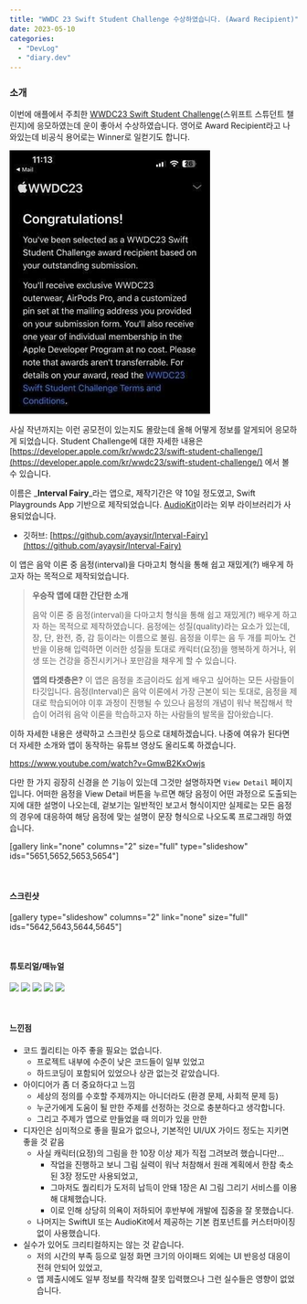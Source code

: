 ```yaml
---
title: "WWDC 23 Swift Student Challenge 수상하였습니다. (Award Recipient)"
date: 2023-05-10
categories: 
  - "DevLog"
  - "diary.dev"
---
```


### **소개**

이번에 애플에서 주최한 [WWDC23 Swift Student Challenge](https://developer.apple.com/kr/wwdc23/swift-student-challenge/)(스위프트 스튜던트 챌린지)에 응모하였는데 운이 좋아서 수상하였습니다. 영어로 Award Recipient라고 나와있는데 비공식 용어로는 Winner로 일컫기도 합니다.

![](./assets/img/wp-content/uploads/2023/05/IMG_0523-e1683714538993.jpeg)

사실 작년까지는 이런 공모전이 있는지도 몰랐는데 올해 어떻게 정보를 알게되어 응모하게 되었습니다. Student Challenge에 대한 자세한 내용은 [https://developer.apple.com/kr/wwdc23/swift-student-challenge/](https://developer.apple.com/kr/wwdc23/swift-student-challenge/) 에서 볼 수 있습니다.

이름은 _**Interval Fairy**_라는 앱으로, 제작기간은 약 10일 정도였고, Swift Playgrounds App 기반으로 제작되었습니다. [AudioKit](http://yoonbumtae.com/?p=5358)이라는 외부 라이브러리가 사용되었습니다.

- 깃허브: [https://github.com/ayaysir/Interval-Fairy](https://github.com/ayaysir/Interval-Fairy)

이 앱은 음악 이론 중 음정(interval)을 다마고치 형식을 통해 쉽고 재밌게(?) 배우게 하고자 하는 목적으로 제작되었습니다.

> **우승작 앱에 대한 간단한 소개**
> 
> 음악 이론 중 음정(interval)을 다마고치 형식을 통해 쉽고 재밌게(?) 배우게 하고자 하는 목적으로 제작하였습니다. 음정에는 성질(quality)라는 요소가 있는데, 장, 단, 완전, 증, 감 등이라는 이름으로 불림. 음정을 이루는 음 두 개를 피아노 건반을 이용해 입력하면 이러한 성질을 토대로 캐릭터(요정)을 행복하게 하거나, 위생 또는 건강을 증진시키거나 포만감을 채우게 할 수 있습니다.
> 
> **앱의 타겟층은?** 이 앱은 음정을 조금이라도 쉽게 배우고 싶어하는 모든 사람들이 타깃입니다. 음정(Interval)은 음악 이론에서 가장 근본이 되는 토대로, 음정을 제대로 학습되어야 이후 과정이 진행될 수 있으나 음정의 개념이 워낙 복잡해서 학습이 어려워 음악 이론을 학습하고자 하는 사람들의 발목을 잡아왔습니다.

이하 자세한 내용은 생략하고 스크린샷 등으로 대체하겠습니다. 나중에 여유가 된다면 더 자세한 소개와 앱이 동작하는 유튜브 영상도 올리도록 하겠습니다.

https://www.youtube.com/watch?v=GmwB2KxOwjs

다만 한 가지 굉장히 신경을 쓴 기능이 있는데 그것만 설명하자면 `View Detail` 페이지입니다. 어떠한 음정을 View Detail 버튼을 누르면 해당 음정이 어떤 과정으로 도출되는지에 대한 설명이 나오는데, 겉보기는 일반적인 보고서 형식이지만 실제로는 모든 음정의 경우에 대응하여 해당 음정에 맞는 설명이 문장 형식으로 나오도록 프로그래밍 하였습니다.

\[gallery link="none" columns="2" size="full" type="slideshow" ids="5651,5652,5653,5654"\]

 

#### **스크린샷**

\[gallery type="slideshow" columns="2" link="none" size="full" ids="5642,5643,5644,5645"\]

 

#### **튜토리얼/매뉴얼**

![](./assets/img/wp-content/uploads/2023/05/스크린샷-2023-05-10-오후-6.44.04-복사본.jpg) ![](./assets/img/wp-content/uploads/2023/05/스크린샷-2023-05-10-오후-6.44.10-복사본.jpg) ![](./assets/img/wp-content/uploads/2023/05/스크린샷-2023-05-10-오후-6.44.14-복사본.jpg) ![](./assets/img/wp-content/uploads/2023/05/스크린샷-2023-05-10-오후-6.44.22-복사본.jpg) ![](./assets/img/wp-content/uploads/2023/05/스크린샷-2023-05-10-오후-6.44.28-복사본.jpg)

 

#### **느낀점**

- 코드 퀄리티는 아주 좋을 필요는 없습니다.
    - 프로젝트 내부에 수준이 낮은 코드들이 일부 있었고
    - 하드코딩이 포함되어 있었으나 상관 없는것 같았습니다.
- 아이디어가 좀 더 중요하다고 느낌
    - 세상의 정의를 수호할 주제까지는 아니더라도 (환경 문제, 사회적 문제 등)
    - 누군가에게 도움이 될 만한 주제를 선정하는 것으로 충분하다고 생각합니다.
    - 그리고 주제가 앱으로 만들었을 때 의미가 있을 만한
- 디자인은 심미적으로 좋을 필요가 없으나, 기본적인 UI/UX 가이드 정도는 지키면 좋을 것 같음
    - 사실 캐릭터(요정)의 그림을 한 10장 이상 제가 직접 그려보려 했습니다만...
        - 작업을 진행하고 보니 그림 실력이 워낙 처참해서 원래 계획에서 한참 축소된 3장 정도만 사용되었고,
        - 그마저도 퀄리티가 도저히 납득이 안돼 1장은 AI 그림 그리기 서비스를 이용해 대체했습니다.
        - 이로 인해 상당히 의욕이 저하되어 후반부에 개발에 집중을 잘 못했습니다.
    - 나머지는 SwiftUI 또는 AudioKit에서 제공하는 기본 컴포넌트를 커스터마이징 없이 사용했습니다.
- 실수가 있어도 크리티컬하지는 않는 것 같습니다.
    - 저의 시간의 부족 등으로 일정 화면 크기의 아이패드 외에는 UI 반응성 대응이 전혀 안되어 있었고,
    - 앱 제출시에도 일부 정보를 착각해 잘못 입력했으나 그런 실수들은 영향이 없었습니다.

